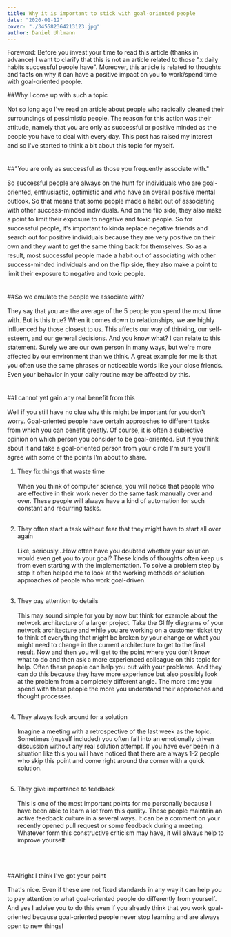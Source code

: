 ```yaml
---
title: Why it is important to stick with goal-oriented people
date: "2020-01-12"
cover: "./345582364213123.jpg"
author: Daniel Uhlmann
---
```


Foreword: Before you invest your time to read this article (thanks in advance) I want to clarify that this is not an article related to those "x daily habits successful people have". Moreover, this article is related to thoughts and facts on why it can have a positive impact on you to work/spend time with goal-oriented people.


##Why I come up with such a topic

<p style = "line-height: 1.5;">
Not so long ago I've read an article about people who radically cleaned their surroundings of pessimistic people. The reason for this action was their attitude, namely that you are only as successful or positive minded as the people you have to deal with every day. This post has raised my interest and so I've started to think a bit about this topic for myself.
<br></br></p>

##"You are only as successful as those you frequently associate with."

<p style = "line-height: 1.5;">
So successful people are always on the hunt for individuals who are goal-oriented, enthusiastic, optimistic and who have an overall positive mental outlook. So that means that some people made a habit out of associating with other success-minded individuals. And on the flip side, they also make a point to limit their exposure to negative and toxic people. So for successful people, it's important to kinda replace negative friends and search out for positive individuals because they are very positive on their own and they want to get the same thing back for themselves. So as a result, most successful people made a habit out of associating with other success-minded individuals and on the flip side, they also make a point to limit their exposure to negative and toxic people.
<br></br></p>

##So we emulate the people we associate with?

<p style = "line-height: 1.5;">
They say that you are the average of the 5 people you spend the most time with. But is this true? When it comes down to relationships, we are highly influenced by those closest to us. This affects our way of thinking, our self-esteem, and our general decisions. And you know what? I can relate to this statement. Surely we are our own person in many ways, but we're more affected by our environment than we think. A great example for me is that you often use the same phrases or noticeable words like your close friends. Even your behavior in your daily routine may be affected by this.
<br></br></p>

##I cannot yet gain any real benefit from this
<p style = "line-height: 1.5;">
Well if you still have no clue why this might be important for you don't worry. Goal-oriented people have certain approaches to different tasks from which you can benefit greatly. Of course, it is often a subjective opinion on which person you consider to be goal-oriented. But if you think about it and take a goal-oriented person from your circle I'm sure you'll agree with some of the points I'm about to share.

1. They fix things that waste time<br></br>
When you think of computer science, you will notice that people who are effective in their work never do the same task manually over and over. These people will always have a kind of automation for such constant and recurring tasks.<br></br>

2. They often start a task without fear that they might have to start all over again<br></br>
Like, seriously...How often have you doubted whether your solution would even get you to your goal? These kinds of thoughts often keep us from even starting with the implementation. To solve a problem step by step it often helped me to look at the working methods or solution approaches of people who work goal-driven.<br></br>

1. They pay attention to details<br></br>
This may sound simple for you by now but think for example about the network architecture of a larger project. Take the Gliffy diagrams of your network architecture and while you are working on a customer ticket try to think of everything that might be broken by your change or what you might need to change in the current architecture to get to the final result. Now and then you will get to the point where you don't know what to do and then ask a more experienced colleague on this topic for help. Often these people can help you out with your problems. And they can do this because they have more experience but also possibly look at the problem from a completely different angle. The more time you spend with these people the more you understand their approaches and thought processes.<br></br>

4. They always look around for a solution<br></br>
Imagine a meeting with a retrospective of the last week as the topic. Sometimes (myself included) you often fall into an emotionally driven discussion without any real solution attempt. If you have ever been in a situation like this you will have noticed that there are always 1-2 people who skip this point and come right around the corner with a quick solution.<br></br>

5. They give importance to feedback<br></br>
This is one of the most important points for me personally because I have been able to learn a lot from this quality. These people maintain an active feedback culture in a several ways. It can be a comment on your recently opened pull request or some feedback during a meeting. Whatever form this constructive criticism may have, it will always help to improve yourself.<br></br>
<br></br></p>

##Alright I think I've got your point

<p style = "line-height: 1.5;">
That's nice. Even if these are not fixed standards in any way it can help you to pay attention to what goal-oriented people do differently from yourself. And yes I advise you to do this even if you already think that you work goal-oriented because goal-oriented people never stop learning and are always open to new things!
<br></br></p>
